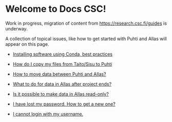 # Welcome to Docs CSC!

Work in progress, migration of content from
<https://research.csc.fi/guides> is underway.

A collection of topical issues, like how to get started with Puhti and Allas
will appear on this page.

- [Installing software using Conda, best practices](support/tutorials/conda.md)
- [How do I copy my files from Taito/Sisu to Puhti](support/faq/how-do-i-copy-my-files.md)


- [How to move data between Puhti and Allas?](support/faq/how-to-move-data-between-puhti-and-allas.md)
- [What to do for data in Allas after project ends?](support/faq/what-to-do-for-data-in-allas-after-project-ends.md)
- [Is it possible to make data in Allas read-only?](support/faq/is-it-possible-to-make-data-in-allas-read-only.md)


- [I have lost my password. How to get a new one?](support/faq/i-lost-my-password.md)
- [I cannot login with my username.](support/faq/i-cannot-login-with-my-username.md)